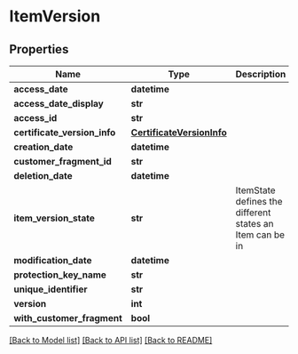 # ItemVersion

## Properties
Name | Type | Description | Notes
------------ | ------------- | ------------- | -------------
**access_date** | **datetime** |  | [optional] 
**access_date_display** | **str** |  | [optional] 
**access_id** | **str** |  | [optional] 
**certificate_version_info** | [**CertificateVersionInfo**](CertificateVersionInfo.md) |  | [optional] 
**creation_date** | **datetime** |  | [optional] 
**customer_fragment_id** | **str** |  | [optional] 
**deletion_date** | **datetime** |  | [optional] 
**item_version_state** | **str** | ItemState defines the different states an Item can be in | [optional] 
**modification_date** | **datetime** |  | [optional] 
**protection_key_name** | **str** |  | [optional] 
**unique_identifier** | **str** |  | [optional] 
**version** | **int** |  | [optional] 
**with_customer_fragment** | **bool** |  | [optional] 

[[Back to Model list]](../README.md#documentation-for-models) [[Back to API list]](../README.md#documentation-for-api-endpoints) [[Back to README]](../README.md)


